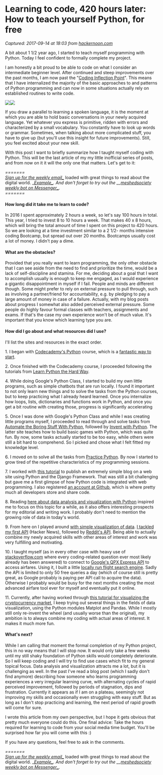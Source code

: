 # Learning to code, 420 hours later: How to teach yourself Python, for free

_Captured: 2017-09-14 at 18:03 from [hackernoon.com](https://hackernoon.com/learning-to-code-420-hours-later-how-to-teach-yourself-python-for-free-e8c61f2de528)_

A bit about 1 1/2 year ago, I started to teach myself programming with Python. Today I feel confident to formally complete my project.

I am honestly a bit proud to be able to code on what I consider an intermediate beginner level. After continued and steep improvements over the past months, I am now past the "[Coding Inflection Point](https://stories.buffer.com/learning-to-code-is-non-linear-bf12dd6e1f4ct)". This means that I have internalized the majority of the basic approaches to and patterns of Python programming and can now in some situations actually rely on established routines to write code.

![](https://cdn-images-1.medium.com/freeze/max/60/1*FRzzqqiqOeq8ZX8CEFoFCw.png?q=20)![](https://cdn-images-1.medium.com/max/1600/1*FRzzqqiqOeq8ZX8CEFoFCw.png)

If you draw a parallel to learning a spoken language, it is the moment at which you are able to hold basic conversations in your newly acquired language. Yet whatever you express is primitive, ridden with errors and characterized by a small vocabulary. You constantly have to look up words or grammar. Sometimes, when talking about more complicated stuff, you have to give up (but you'll use this insight for future improvements). Still, you feel excited about your new skill.

With this post I want to briefly summarize how I taught myself coding with Python. This will be the last article of my my little inofficial series of posts, and from now on it it will the only one that matters. Let's get to it:

_=======_  
_[Sign up for the weekly email_](http://weekly.meshedsociety.com/)_ loaded with great things to read about the digital world. __[Example_](http://us9.campaign-archive2.com/?u=56faa90a501c65cf2fe0b7f20&id=f6ab9df664&e=3e41a1986e)_. And don't forget to try out the __[meshedsociety weekly bot on Messenger_](http://m.me/meshedsociety)_.  
=======_

#### How long did it take me to learn to code?

In 2016 I spent approximately 2 hours a week, so let's say 100 hours in total. This year, I tried to invest 8 to 10 hours a week. That makes 40 x 8 hours, which will bring the total amount of time I spent on this project to 420 hours. So we are looking at a time investment similar to a 2 1/2- months intensive coding Bootcamp, but spread out over 20 months. Bootcamps usually cost a lot of money. I didn't pay a dime.

#### What are the obstacles?

Provided that you really want to learn programming, the only other obstacle that I can see aside from the need to find and prioritize the time, would be a lack of self-discipline and stamina. For me, deciding about a goal that I want to accomplish usually is enough to keep me engaged, as I would experience a gigantic disappointment in myself if I fail. People and minds are different though. Some might prefer to rely on external pressure to pull through, such as involving a partner/friend for accountability, e.g. by pledging to pay a large amount of money in case of a failure. Actually, with my blog posts about progress I somewhat also added perceived external pressure. Some people do highly favour formal classes with teachers, assignments and exams. If that's the case my own experience won't be of much value. It's important that you know which learning type you are.

#### How did I go about and what resources did I use?

I'll list the sites and resources in the exact order.

1\. I began with [Codecademy's Python](https://www.codecademy.com/learn/learn-python) course, which is a [fantastic way to start](http://meshedsociety.com/what-happened-after-i-started-my-first-programming-course-on-codecademy/).

2\. Once finished with the Codecademy course, I proceeded following the tutorials from [Learn Python the Hard Way](https://learnpythonthehardway.org/book/).

4\. While doing Google's Python Class, I started to build my own little programs, such as simple chatbots that are run locally. I found it important to not only learn new things and to solve the tasks from the Python courses, but to keep practicing what I already heard learned. Once you internalize how loops, lists, dictionaries and functions work in Python, and once you get a bit routine with creating those, progress is significantly accelerating

5\. Once I was done with Google's Python Class and while I was creating little programs myself, I proceeded to read through and solve tasks from [Automate the Boring Stuff With Python](https://automatetheboringstuff.com/), followed by [Invent with Python](http://inventwithpython.com/chapters/). The latter site teaches how to build basic games with Python, which was quite fun. By now, some tasks actually started to be too easy, while others were still a bit hard to comprehend. So I picked and chose what I felt fitted my knowledge level.

6\. I moved on to solve all the tasks from [Practice Python](http://www.practicepython.org/). By now I started to grow tired of the repetitive characteristics of my programming sessions.

7\. I worked with [this tutorial](https://tutorial.djangogirls.org/en/django/) to publish an extremely simple blog on a web site using Python and the Django Framework. That was still a bit challenging but gave me a first glimpse of how Python code is integrated with web programming. I also registered [an account at Github](https://github.com/martinweigert), which is where pretty much all developers store and share code.

8\. Reading [here about data analysis and visualization with Python](https://pythonprogramming.net/data-analysis-tutorials/) inspired me to focus on this topic for a while, as it also offers interesting prospects for my editorial and writing work. I probably don't need to mention the growing role of data in today's world.

9\. From here on I played around [with simple visualization of data](http://meshedsociety.com/how-hacker-news-benefited-when-i-stopped-tweeting/). [I tackled my first API](http://meshedsociety.com/analyzing-the-hacker-news-front-page-as-a-python-beginner/) (Hacker News), followed by [Reddit's API](https://github.com/martinweigert/reddit_analysis). Being able to actually combine my newly acquired skills with other areas of interest and work was very fulfilling and motivating.

10\. I taught myself (as in every other case with heavy use of [stackoverflow.com](http://stackoverflow.com/) where every coding-related question ever most likely already has been answered) to connect to [Google's QPX Express API](https://developers.google.com/qpx-express/) to access airfares. Using it, I built a little [locally run flight search engine](https://github.com/martinweigert/minimal_flight_search). Sadly the API is limited to only 50 free queries a day (which of course still is pretty great, as Google probably is paying per API call to acquire the data). Otherwise I probably would be busy for the next months creating the most advanced airfare tool ever for myself and eventually put it online.

11\. Currently, after having worked through [this tutorial for visualizing the cryptocurrency market](https://blog.patricktriest.com/analyzing-cryptocurrencies-python/), I keep trying out several things in the fields of data visualization, using the Python modules Matplot and Pandas. While I mostly still only re-invent the wheel (and usually worse than the original), my ambition is to always combine my coding with actual areas of interest. It makes it much more fun.

#### What's next?

While I am calling that moment the formal completion of my Python project, this in no way means that I will stop now. It would only take a few weeks until my still shaky foundation of Python skills would completely deteriorate. So I will keep coding and I will try to find use cases which fit to my general topical focus. Data analysis and visualization attracts me a lot, but it is challenging as well. In the past I've read a blog post (which I sadly don't find anymore) describing how someone who learns programming experiences a very irregular learning curve, with alternating cycles of rapid perceived improvement, followed by periods of stagnation, dips and frustration. Currently it appears as if I am on a plateau, seemingly not improving my skills and occasionally even struggling with easy stuff. But as long as I don't stop practicing and learning, the next period of rapid growth will come for sure.

I wrote this article from my own perspective, but I hope it gets obvious that pretty much everyone could do this. One final advice: Take the hours required for learning to code from your social media time budget. You'll be surprised how far you will come with this :)

If you have any questions, feel free to ask in the comments.

_=======_  
_[Sign up for the weekly email_](http://weekly.meshedsociety.com/)_ loaded with great things to read about the digital world. __[Example_](http://us9.campaign-archive2.com/?u=56faa90a501c65cf2fe0b7f20&id=f6ab9df664&e=3e41a1986e)_. And don't forget to try out the __[meshedsociety weekly bot on Messenger_](http://m.me/meshedsociety)_._
